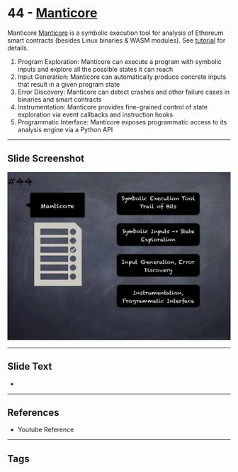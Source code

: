
# 44 - [Manticore](./Manticore.md)

Manticore [Manticore](https://github.com/trailofbits/manticore) is a symbolic execution tool for analysis of Ethereum smart contracts (besides Linux binaries & WASM modules). See [tutorial](https://github.com/crytic/building-secure-contracts/tree/master/program-analysis/manticore) for details. 


1.  Program Exploration: Manticore can execute a program with symbolic inputs and explore all the possible states it can reach
2.  Input Generation: Manticore can automatically produce concrete inputs that result in a given program state
3.  Error Discovery: Manticore can detect crashes and other failure cases in binaries and smart contracts
4.  Instrumentation: Manticore provides fine-grained control of state exploration via event callbacks and instruction hooks
5.  Programmatic Interface: Manticore exposes programmatic access to its analysis engine via a Python API


___
## Slide Screenshot
![044.png](../../images/6.%20Audit%20Techniques%20and%20Tools%20101/044.png)
___
## Slide Text
- 
___
## References
- Youtube Reference
___
## Tags
